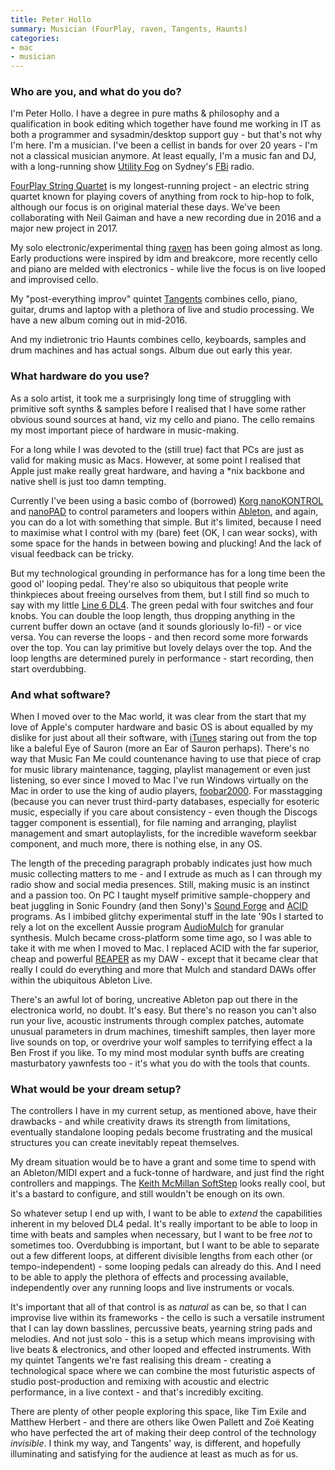 ```yaml
---
title: Peter Hollo
summary: Musician (FourPlay, raven, Tangents, Haunts)
categories:
- mac
- musician
---
```


### Who are you, and what do you do?

I'm Peter Hollo. I have a degree in pure maths & philosophy and a qualification in book editing which together have found me working in IT as both a programmer and sysadmin/desktop support guy - but that's not why I'm here. I'm a musician. I've been a cellist in bands for over 20 years - I'm not a classical musician anymore. At least equally, I'm a music fan and DJ, with a long-running show [Utility Fog](http://www.frogworth.com/utilityfog/ "Peter's radio show.") on Sydney's [FBi](http://fbiradio.com/ "The Australian radio station.") radio.

[FourPlay String Quartet](http://www.fourplay.com.au/ "The FourPlay quartet.") is my longest-running project - an electric string quartet known for playing covers of anything from rock to hip-hop to folk, although our focus is on original material these days. We've been collaborating with Neil Gaiman and have a new recording due in 2016 and a major new project in 2017.

My solo electronic/experimental thing [raven](http://www.frogworth.com/raven/ "Peter's solo electronic effort.") has been going almost as long. Early productions were inspired by idm and breakcore, more recently cello and piano are melded with electronics - while live the focus is on live looped and improvised cello.

My "post-everything improv" quintet [Tangents](http://www.tangentsmusic.com/ "Peter's improv quintet.") combines cello, piano, guitar, drums and laptop with a plethora of live and studio processing. We have a new album coming out in mid-2016.

And my indietronic trio Haunts combines cello, keyboards, samples and drum machines and has actual songs. Album due out early this year.

### What hardware do you use?

As a solo artist, it took me a surprisingly long time of struggling with primitive soft synths & samples before I realised that I have some rather obvious sound sources at hand, viz my cello and piano. The cello remains my most important piece of hardware in music-making.

For a long while I was devoted to the (still true) fact that PCs are just as valid for making music as Macs. However, at some point I realised that Apple just make really great hardware, and having a *nix backbone and native shell is just too damn tempting.

Currently I've been using a basic combo of (borrowed) [Korg nanoKONTROL][nanokontrol] and [nanoPAD][] to control parameters and loopers within [Ableton][live], and again, you can do a lot with something that simple. But it's limited, because I need to maximise what I control with my (bare) feet (OK, I can wear socks), with some space for the hands in between bowing and plucking! And the lack of visual feedback can be tricky.

But my technological grounding in performance has for a long time been the good ol' looping pedal. They're also so ubiquitous that people write thinkpieces about freeing ourselves from them, but I still find so much to say with my little [Line 6 DL4][dl4]. The green pedal with four switches and four knobs. You can double the loop length, thus dropping anything in the current buffer down an octave (and it sounds gloriously lo-fi!) - or vice versa. You can reverse the loops - and then record some more forwards over the top. You can lay primitive but lovely delays over the top. And the loop lengths are determined purely in performance - start recording, then start overdubbing.

### And what software?

When I moved over to the Mac world, it was clear from the start that my love of Apple's computer hardware and basic OS is about equalled by my dislike for just about all their software, with [iTunes][] staring out from the top like a baleful Eye of Sauron (more an Ear of Sauron perhaps). There's no way that Music Fan Me could countenance having to use that piece of crap for music library maintenance, tagging, playlist management or even just listening, so ever since I moved to Mac I've run Windows virtually on the Mac in order to use the king of audio players, [foobar2000][]. For masstagging (because you can never trust third-party databases, especially for esoteric music, especially if you care about consistency - even though the Discogs tagger component is essential), for file naming and arranging, playlist management and smart autoplaylists, for the incredible waveform seekbar component, and much more, there is nothing else, in any OS.

The length of the preceding paragraph probably indicates just how much music collecting matters to me - and I extrude as much as I can through my radio show and social media presences. Still, making music is an instinct and a passion too. On PC I taught myself primitive sample-choppery and beat juggling in Sonic Foundry (and then Sony)'s [Sound Forge][sound-forge] and [ACID][acid-pro] programs. As I imbibed glitchy experimental stuff in the late '90s I started to rely a lot on the excellent Aussie program [AudioMulch][] for granular synthesis. Mulch became cross-platform some time ago, so I was able to take it with me when I moved to Mac. I replaced ACID with the far superior, cheap and powerful [REAPER][] as my DAW - except that it became clear that really I could do everything and more that Mulch and standard DAWs offer within the ubiquitous Ableton Live.

There's an awful lot of boring, uncreative Ableton pap out there in the electronica world, no doubt. It's easy. But there's no reason you can't also run your live, acoustic instruments through complex patches, automate unusual parameters in drum machines, timeshift samples, then layer more live sounds on top, or overdrive your wolf samples to terrifying effect a la Ben Frost if you like. To my mind most modular synth buffs are creating masturbatory yawnfests too - it's what you do with the tools that counts.

### What would be your dream setup?

The controllers I have in my current setup, as mentioned above, have their drawbacks - and while creativity draws its strength from limitations, eventually standalone looping pedals become frustrating and the musical structures you can create inevitably repeat themselves.

My dream situation would be to have a grant and some time to spend with an Ableton/MIDI expert and a fuck-tonne of hardware, and just find the right controllers and mappings. The [Keith McMillan SoftStep][softstep] looks really cool, but it's a bastard to configure, and still wouldn't be enough on its own.

So whatever setup I end up with, I want to be able to *extend* the capabilities inherent in my beloved DL4 pedal. It's really important to be able to loop in time with beats and samples when necessary, but I want to be free *not* to sometimes too. Overdubbing is important, but I want to be able to separate out a few different loops, at different divisible lengths from each other (or tempo-independent) - some looping pedals can already do this. And I need to be able to apply the plethora of effects and processing available, independently over any running loops and live instruments or vocals.

It's important that all of that control is as *natural* as can be, so that I can improvise live within its frameworks - the cello is such a versatile instrument that I can lay down basslines, percussive beats, yearning string pads and melodies. And not just solo - this is a setup which means improvising with live beats & electronics, and other looped and effected instruments. With my quintet Tangents we're fast realising this dream - creating a technological space where we can combine the most futuristic aspects of studio post-production and remixing with acoustic and electric performance, in a live context - and that's incredibly exciting.

There are plenty of other people exploring this space, like Tim Exile and Matthew Herbert - and there are others like Owen Pallett and Zoë Keating who have perfected the art of making their deep control of the technology *invisible*. I think my way, and Tangents' way, is different, and hopefully illuminating and satisfying for the audience at least as much as for us.

[dl4]: https://line6.com/dl4/ "An effects pedal."
[nanokontrol]: https://www.amazon.com/Korg-nanoKONTROL-USB-Controller-Black/dp/B001J8LJWK "A USB MIDI controller."
[nanopad]: https://www.amazon.com/Korg-nanoPAD-Drum-Controller-White/dp/B001H2QCMU "A USB drum controller."
[softstep]: https://www.keithmcmillen.com/products/softstep/ "A MIDI foot controller."
[acid-pro]: https://en.wikipedia.org/wiki/ACID_Pro "Digital audio workstation software."
[audiomulch]: http://www.audiomulch.com/ "Music software for live performances and composition."
[foobar2000]: http://www.foobar2000.org/ "An audio player for Windows."
[itunes]: https://www.apple.com/itunes/ "A jukebox application and online store."
[live]: https://www.ableton.com/en/live/ "Musical creation software."
[reaper]: https://www.reaper.fm/ "A software digital audio workstation."
[sound-forge]: http://www.sonycreativesoftware.com/soundforgepro "Audio editing software."
